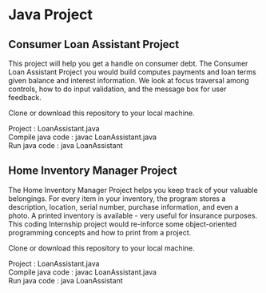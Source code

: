 # Java Project

## Consumer Loan Assistant Project

This project will help you get a handle on consumer debt. The Consumer Loan Assistant Project you would build computes payments and loan terms given balance and interest information. We look at focus traversal among controls, how to do input validation, and the message box for user feedback.

Clone or download this repository to your local machine.

Project : LoanAssistant.java </br>
Compile java code : javac LoanAssistant.java </br>
Run java code     : java LoanAssistant

## Home Inventory Manager Project

The Home Inventory Manager Project helps you keep track of your valuable belongings. For every item in your inventory, the program stores a description, location, serial number, purchase information, and even a photo. A printed inventory is available - very useful for insurance purposes. This coding Internship project would re-inforce some object-oriented programming concepts and how to print from a project.

Clone or download this repository to your local machine.

Project : LoanAssistant.java </br>
Compile java code : javac LoanAssistant.java </br>
Run java code     : java LoanAssistant
